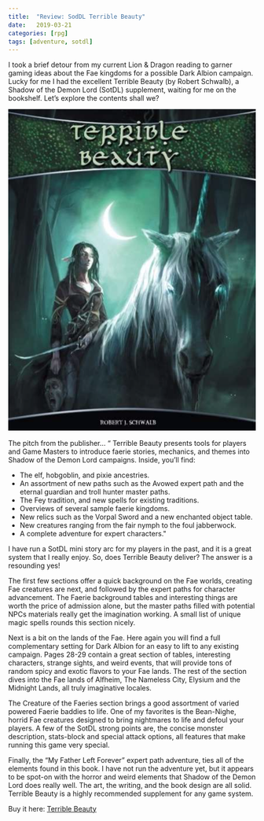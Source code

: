 ```yaml
---
title:  "Review: SodDL Terrible Beauty"
date:   2019-03-21
categories: [rpg]
tags: [adventure, sotdl]
---
```


I took a brief detour from my current Lion & Dragon reading to garner gaming ideas about the Fae kingdoms for a possible Dark Albion campaign. Lucky for me I had the excellent Terrible Beauty (by Robert Schwalb), a Shadow of the Demon Lord (SotDL) supplement, waiting for me on the bookshelf. Let’s explore the contents shall we?

![Terrible Beauty](/images/post/tb.png)

The pitch from the publisher… 
“ Terrible Beauty presents tools for players and Game Masters to introduce faerie stories, mechanics, and themes into Shadow of the Demon Lord campaigns. Inside, you’ll find:
* The elf, hobgoblin, and pixie ancestries.
* An assortment of new paths such as the Avowed expert path and the eternal guardian and troll hunter master paths.
* The Fey tradition, and new spells for existing traditions.
* Overviews of several sample faerie kingdoms.
* New relics such as the Vorpal Sword and a new enchanted object table.
* New creatures ranging from the fair nymph to the foul jabberwock.
* A complete adventure for expert characters."

I have run a SotDL mini story arc for my players in the past, and it is a great system that I really enjoy. So, does Terrible Beauty deliver? The answer is a resounding yes!

The first few sections offer a quick background on the Fae worlds, creating Fae creatures are next, and followed by the expert paths for character advancement. The Faerie background tables and interesting things are worth the price of admission alone, but the master paths filled with potential NPCs materials really get the imagination working. A small list of unique magic spells rounds this section nicely.

Next is a bit on the lands of the Fae. Here again you will find a full complementary setting for Dark Albion for an easy to lift to any existing campaign. Pages 28-29 contain a great section of tables, interesting characters, strange sights, and weird events, that will provide tons of random spicy and exotic flavors to your Fae lands. The rest of the section dives into the Fae lands of Alfheim, The Nameless City, Elysium and the Midnight Lands, all truly imaginative locales. 

The Creature of the Faeries section brings a good assortment of varied powered Faerie baddies to life.  One of my favorites is the Bean-Nighe, horrid Fae creatures designed to bring nightmares to life and defoul your players. A few of the SotDL strong points are, the concise monster description, stats-block and special attack options, all features that make running this game very special.

Finally, the “My Father Left Forever” expert path adventure, ties all of the elements found in this book. I have not run the adventure yet, but it appears to be spot-on with the horror and weird elements that Shadow of the Demon Lord does really well.  The art, the writing, and the book design are all solid. Terrible Beauty is a highly recommended supplement for any game system.

Buy it here: <a href="http://www.drivethrurpg.com/product/179805/Terrible-Beauty" target="_blank"> Terrible Beauty </a>